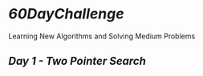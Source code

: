 # *60DayChallenge*
Learning New Algorithms and Solving Medium Problems

## *Day 1 - Two Pointer Search*
 

